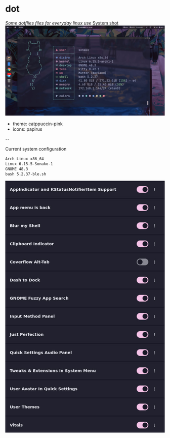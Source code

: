 # dot
*Some dotflies files for everyday linux use*
<u>System shot</u>
![shot](shot/photo_2025-07-10_23-49-21.jpg)

* theme: catppuccin-pink
* icons: papirus

--

Current system configuration
```system info
Arch Linux x86_64
Linux 6.15.5-Sonako-1
GNOME 48.3
bash 5.2.37-ble.sh
```
![Gnome extend](shot/photo_2025-07-10_23-17-11.jpg)
